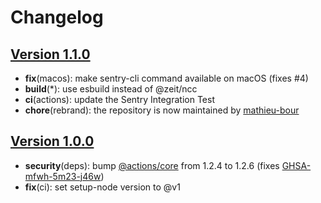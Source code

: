 # Changelog

## [Version 1.1.0](https://github.com/mathieu-bour/setup-sentry-cli/releases/tag/1.1.0)
- **fix**(macos): make sentry-cli command available on macOS (fixes #4)
- **build**(*): use esbuild instead of @zeit/ncc
- **ci**(actions): update the Sentry Integration Test
- **chore**(rebrand): the repository is now maintained by [mathieu-bour](https://github.com/mathieu-bour)

## [Version 1.0.0](https://github.com/mathieu-bour/setup-sentry-cli/releases/tag/1.0.0)
- **security**(deps): bump [@actions/core](https://github.com/actions/toolkit/tree/main/packages/core) from 1.2.4 to 1.2.6 (fixes [GHSA-mfwh-5m23-j46w](https://github.com/actions/toolkit/security/advisories/GHSA-mfwh-5m23-j46w))
- **fix**(ci): set setup-node version to @v1